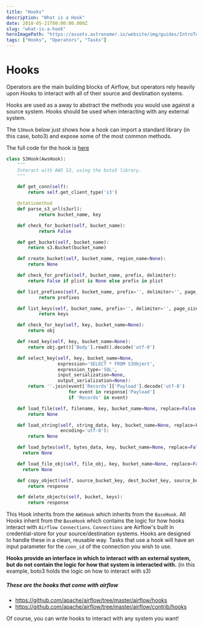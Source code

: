 ```yaml
---
title: "Hooks"
description: "What is a Hook"
date: 2018-05-21T00:00:00.000Z
slug: "what-is-a-hook"
heroImagePath: "https://assets.astronomer.io/website/img/guides/IntroToDAG_preview.png"
tags: ["Hooks", "Operators", "Tasks"]
---
```


# Hooks

Operators are the main building blocks of Airflow, but operators rely heavily upon Hooks to interact with all of their source and destination systems.

Hooks are used as a away to abstract the methods you would use against a source system. Hooks should be used when interacting with any external system.

The `S3Hook` below just shows how a hook can import a standard library (in this case, boto3) and expose some of the most common methods.

The full code for the hook is [here](https://github.com/apache/airflow/blob/master/airflow/hooks/S3_hook.py)


```python
class S3Hook(AwsHook):
    """
    Interact with AWS S3, using the boto3 library.
    """

    def get_conn(self):
        return self.get_client_type('s3')

    @staticmethod
    def parse_s3_url(s3url):        
            return bucket_name, key

    def check_for_bucket(self, bucket_name):        
            return False

    def get_bucket(self, bucket_name):        
        return s3.Bucket(bucket_name)

    def create_bucket(self, bucket_name, region_name=None):
        return None

    def check_for_prefix(self, bucket_name, prefix, delimiter):        
        return False if plist is None else prefix in plist

    def list_prefixes(self, bucket_name, prefix='', delimiter='', page_size=None, max_items=None):        
            return prefixes

    def list_keys(self, bucket_name, prefix='', delimiter='', page_size=None, max_items=None):
            return keys

    def check_for_key(self, key, bucket_name=None):
        return obj

    def read_key(self, key, bucket_name=None):
        return obj.get()['Body'].read().decode('utf-8')

    def select_key(self, key, bucket_name=None,
                   expression='SELECT * FROM S3Object',
                   expression_type='SQL',
                   input_serialization=None,
                   output_serialization=None):
        return ''.join(event['Records']['Payload'].decode('utf-8')
                       for event in response['Payload']
                       if 'Records' in event)

    def load_file(self, filename, key, bucket_name=None, replace=False, encrypt=False):
        return None

    def load_string(self, string_data, key, bucket_name=None, replace=False, encrypt=False,
                    encoding='utf-8'):
        return None

    def load_bytes(self, bytes_data, key, bucket_name=None, replace=False, encrypt=False):
      return None

    def load_file_obj(self, file_obj, key, bucket_name=None, replace=False, encrypt=False):
      return None

    def copy_object(self, source_bucket_key, dest_bucket_key, source_bucket_name=None, dest_bucket_name=None, source_version_id=None):
        return response

    def delete_objects(self, bucket, keys):
        return response
```

 This Hook inherits from the `AWSHook` which inherits from the `BaseHook`. All Hooks inherit from the `BaseHook` which contains the logic for how hooks interact with `Airflow Connections`. `Connections`  are Airflow's built in credential-store for your source/destination systems. Hooks are designed to handle these in a clean, reusable way. Tasks that use a hook will have an input parameter for the `conn_id` of the connection you wish to use.

 **Hooks provide an interface in which to interact with an external system, but do not contain the logic for how that system is interacted with.** (in this example, boto3 holds the logic on how to interact with s3)

##### These are the hooks that come with airflow

- https://github.com/apache/airflow/tree/master/airflow/hooks
- https://github.com/apache/airflow/tree/master/airflow/contrib/hooks

Of course, you can write hooks to interact with any system you want!
